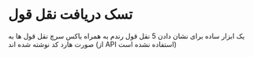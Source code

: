 # تسک دریافت نقل قول
یک ابزار ساده برای نشان دادن 5 نقل قول رندم به همراه باکس سرچ
نقل قول ها به صورت هارد کد نوشته شده اند (از API استفاده نشده است)
